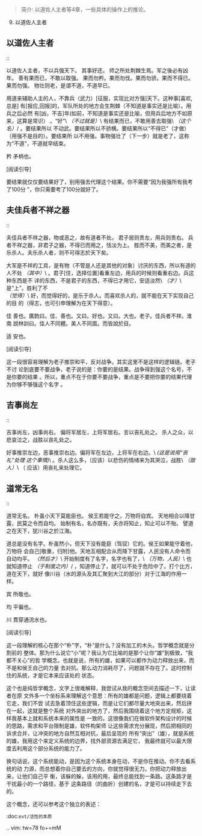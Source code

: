 > 简介: 以道佐人主者等4章，一些具体的操作上的推论。

9. 以道佐人主者
  
## 以道佐人主者
::

  以道佐人主者，不以兵强天下。
  其事好还。
  师之所处荆棘生焉。军之後必有凶年。
  善有果而已，不敢以取强。
  果而勿矜。果而勿伐。果而勿骄。果而不得已。果而勿强。
  物壮则老，是谓不道，不道早已。

用道来辅助人主的人，不靠兵（武力）[征服，实现比对方强]天下。这种事[喜欢,总是]
有[报应,回报]的，军队所处的地方会生荆棘（不知道是事实还是比喻）。用兵之后必然
有[凶，不吉]年(如前，不知道是事实还是比喻，但用兵后地方不如原来，这算是常识）
。“好”\ *（不过就是）*\ 有结果而已，不敢用善去取强\ *（这个名）*/ 。要结果所以
不动武。要结果所以不骄横。要结果所以“不得已”（才做）（用强不是目的）。要结果所
以不用强。事物强壮了（下一步）就是老了，这称为“不道”，不道就早结束。

矜
  矛柄也。

[阅读引导]

要结果就仅仅要结果好了，别用强去代理这个结果。你不需要“因为我强所有我考了100分
”，你只需要考了100分就好了。
  
## 夫佳兵者不祥之器
::

  夫佳兵者不祥之器，物或恶之，故有道者不处。
  君子居则贵左，用兵则贵右。
  兵者不祥之器，非君子之器，不得已而用之，恬淡为上。
  胜而不美，而美之者，是乐杀人。夫乐杀人者，则不可得志於天下矣。

大军是不祥的工具，是有物（不管是人还是其他的对象）讨厌的东西，所以有道的人不处
*（其中）*\ 。君子[住，选择位置]看重左边，用兵的时候则看重右边。兵这种东西是不
详的东西，不是君子的东西，不得已才用它，安适淡然\ *（才）*\ 是“上”。胜利了不\
*（觉得）*\ 好，而觉得好的，是乐于杀人。而喜欢杀人的，就不能在天下实现自己的目
的（得志，也可引申理解为在天下得意）。

佳
  善也。廣韵曰。佳、善也。又曰。好也。又曰。大也。老子。佳兵者不祥。淮南
  說林訓曰。佳人不同體。美人不同面。而皆說於目。

适
  安也。

[阅读引导]

这一段很容易理解为老子推崇和平，反对战争。其实这里不是这样的逻辑链。老子不讨
论到底要不要战争，老子说的是：你要的是结果。战争得到强这个名号，不是你要的结果
。所以，重点不在于你要不要战争，重点是不要把你要的结果代理为你够不够强这个名字
。
  
## 吉事尚左
::

  吉事尚左，凶事尚右。
  偏将军居左，上将军居右。言以丧礼处之。
  杀人之众，以悲哀泣之，战胜以丧礼处之。

好事推崇左边，恶事推崇右边。偏将军在左边，上将军在右边。\ *(这是说用“丧礼”处理
这个事情)*\ 。杀人这么多，（应该）以悲伤的情绪来为其哭泣，战胜\ *（敌人）*\ （
应该）用丧礼来处理它。

## 道常无名
::

  道常无名。
  朴虽小天下莫能臣也。
  侯王若能守之，万物将自宾。
  天地相合以降甘露，民莫之令而自均。
  始制有名，名亦既有，夫亦将知止，知止可以不殆。
  譬道之在天下，犹川谷之於江海。

道总是没有名字。朴虽然小，但天下没有能臣（驾驭）它的。侯王如果能守着他，万物将
会自己[敬重，归附]他。天地互相配合从而降下甘露，人民没有人命令而自动均平。
*（然后才）*\ 开始制度有了名字，名字也有了，\ *（万物，人民）*\ 也就知道停止
*（于制度之内）*/ ，知道停止了，就可以不处于危险中了。打个比方，道在天下，就好
像川谷（水的源头及其汇聚到大江的部分）对于江海的作用一样。

宾
  所敬也。

均
  平徧也。

川
  貫穿通流水也。

[阅读引导]

这一段理解的核心在那个“朴”字，“朴”是什么？没有加工的木头。哲学概念就是分割前的
整体。那为什么说它“小”呢？我认为它比喻的是那个让你“雄”到极致，“我都不关心”的哲
学概念。也就是说，所有的雄，如果可以都作为动力释放出来，而不是和侯王自己的力量
去对抗。那么动力消耗尽了，问题就不存在了。这时控制住的系统，才是它本来应该处的
状态。

这个也是纯哲学概念，文字上很难解释，我尝试从我的概念空间去描述一下，让读者在原
文外多一个坐标系来理解这个意思：所有的雄都是问题，逻辑上都要绕着它走，我们不尝
试去急着顶住这些逻辑，而是让它们都尽量大地突出来，然后拼在一起，这就是整个系统
对外突出的地方了，然后我围绕着这个地方定规矩，这样我基本上就和系统本来的属性是
一致的。这很像我们在做软件架构设计的时候的思路，需求和平台限制是雄，软件构架师
让这些需求充分展现，然后把相同的诉求合并，让冲突的地方自然互相对抗，最后呈现的
所有“突出”（雄），就是系统的雄，我用这个来定义系统的边界，找外部资源去满足它，
我最终就可以最大限度去利用这个部分系统的能力了。

换句话说，这个系统能动，是因为这个系统本身在动，不是你在推动。你不去看系统的动
力源，而总想着你自己要去的方向，你就觉得很无力。你把动力释放出来，让他们自己平
衡，该躲的躲，该用的用，最终总能找到一条路。这条路才是干扰最小的一个路径，基于
这条路径（的曲折）创建的名，才是可以持续走下去的。

这个概念，还可以参考这个独立的表述：

  :doc:`ext/活性的本质`

.. vim: tw=78 fo+=mM
